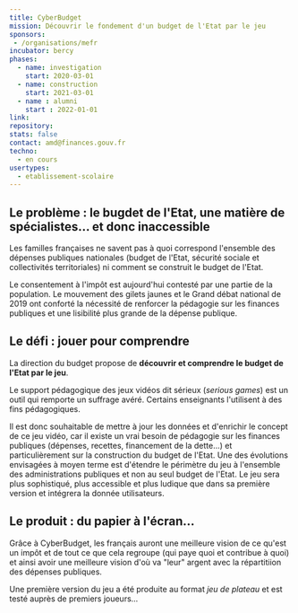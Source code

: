 ```yaml
---
title: CyberBudget
mission: Découvrir le fondement d'un budget de l'Etat par le jeu
sponsors:
 - /organisations/mefr
incubator: bercy
phases:
  - name: investigation
    start: 2020-03-01
  - name: construction
    start: 2021-03-01
  - name : alumni
    start : 2022-01-01
link: 
repository: 
stats: false
contact: amd@finances.gouv.fr
techno:
  - en cours
usertypes:
  - etablissement-scolaire 
---
```


## Le problème : le bugdet de l'Etat, une matière de spécialistes... et donc inaccessible

Les familles françaises ne savent pas à quoi correspond l'ensemble des dépenses publiques nationales
(budget de l'Etat, sécurité sociale et collectivités territoriales) ni comment se construit le budget de l'Etat.

Le consentement à l'impôt est aujourd'hui contesté par une partie de la population. Le mouvement des gilets jaunes et
le Grand débat national de 2019 ont conforté la nécessité de renforcer la pédagogie sur les finances publiques
et une lisibilité plus grande de la dépense publique.


## Le défi : jouer pour comprendre

La direction du budget propose de **découvrir et comprendre le budget de l'Etat par le jeu**.

Le support pédagogique des jeux vidéos dit sérieux (*serious games*) est un outil qui remporte un suffrage avéré.
Certains enseignants l'utilisent à des fins pédagogiques.

Il est donc souhaitable de mettre à jour les données et d'enrichir le concept de ce jeu vidéo, car il existe un vrai
besoin de pédagogie sur les finances publiques (dépenses, recettes, financement de la dette...) et particulièrement
sur la construction du budget de l'Etat. Une des évolutions envisagées à moyen terme est d'étendre le périmètre du
jeu à l'ensemble des administrations publiques et non au seul budget de l'Etat.
Le jeu sera plus sophistiqué, plus accessible et plus ludique
que dans sa première version et intégrera la donnée utilisateurs.


## Le produit : du papier à l'écran...

Grâce à CyberBudget, les français auront une meilleure vision de ce qu'est un impôt et de tout ce que cela
regroupe (qui paye quoi et contribue à quoi) et ainsi avoir une meilleure vision d'où va "leur" argent
avec la répartitiion des dépenses publiques.

Une première version du jeu a été produite au format *jeu de plateau* et est testé auprès de premiers joueurs...


